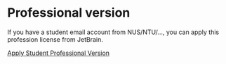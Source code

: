 # Professional version

If you have a student email account from NUS/NTU/..., you can apply this profession license from JetBrain. 

[Apply Student Professional Version](https://www.jetbrains.com/student/)
